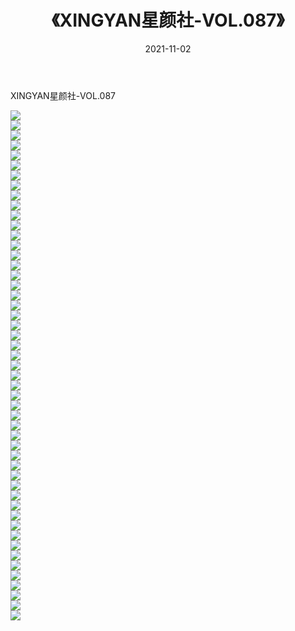 ﻿---
layout: post
title:  《XINGYAN星颜社-VOL.087》
date:   2021-11-02
img: http://img.660000.xyz/Sharelink/网络美图/2021/XINGYAN星颜社-VOL.087/000.jpg
categories: [美女, 清纯, 唯美]
---

XINGYAN星颜社-VOL.087

  ![](http://img.660000.xyz/Sharelink/网络美图/2021/XINGYAN星颜社-VOL.087/001.jpg) <br> ![](http://img.660000.xyz/Sharelink/网络美图/2021/XINGYAN星颜社-VOL.087/002.jpg) <br> ![](http://img.660000.xyz/Sharelink/网络美图/2021/XINGYAN星颜社-VOL.087/003.jpg) <br> ![](http://img.660000.xyz/Sharelink/网络美图/2021/XINGYAN星颜社-VOL.087/004.jpg) <br> ![](http://img.660000.xyz/Sharelink/网络美图/2021/XINGYAN星颜社-VOL.087/005.jpg) <br> ![](http://img.660000.xyz/Sharelink/网络美图/2021/XINGYAN星颜社-VOL.087/006.jpg) <br> ![](http://img.660000.xyz/Sharelink/网络美图/2021/XINGYAN星颜社-VOL.087/007.jpg) <br> ![](http://img.660000.xyz/Sharelink/网络美图/2021/XINGYAN星颜社-VOL.087/008.jpg) <br> ![](http://img.660000.xyz/Sharelink/网络美图/2021/XINGYAN星颜社-VOL.087/009.jpg) <br> ![](http://img.660000.xyz/Sharelink/网络美图/2021/XINGYAN星颜社-VOL.087/010.jpg) <br> ![](http://img.660000.xyz/Sharelink/网络美图/2021/XINGYAN星颜社-VOL.087/011.jpg) <br> ![](http://img.660000.xyz/Sharelink/网络美图/2021/XINGYAN星颜社-VOL.087/012.jpg) <br> ![](http://img.660000.xyz/Sharelink/网络美图/2021/XINGYAN星颜社-VOL.087/013.jpg) <br> ![](http://img.660000.xyz/Sharelink/网络美图/2021/XINGYAN星颜社-VOL.087/014.jpg) <br> ![](http://img.660000.xyz/Sharelink/网络美图/2021/XINGYAN星颜社-VOL.087/015.jpg) <br> ![](http://img.660000.xyz/Sharelink/网络美图/2021/XINGYAN星颜社-VOL.087/016.jpg) <br> ![](http://img.660000.xyz/Sharelink/网络美图/2021/XINGYAN星颜社-VOL.087/017.jpg) <br> ![](http://img.660000.xyz/Sharelink/网络美图/2021/XINGYAN星颜社-VOL.087/018.jpg) <br> ![](http://img.660000.xyz/Sharelink/网络美图/2021/XINGYAN星颜社-VOL.087/019.jpg) <br> ![](http://img.660000.xyz/Sharelink/网络美图/2021/XINGYAN星颜社-VOL.087/020.jpg) <br> ![](http://img.660000.xyz/Sharelink/网络美图/2021/XINGYAN星颜社-VOL.087/021.jpg) <br> ![](http://img.660000.xyz/Sharelink/网络美图/2021/XINGYAN星颜社-VOL.087/022.jpg) <br> ![](http://img.660000.xyz/Sharelink/网络美图/2021/XINGYAN星颜社-VOL.087/023.jpg) <br> ![](http://img.660000.xyz/Sharelink/网络美图/2021/XINGYAN星颜社-VOL.087/024.jpg) <br> ![](http://img.660000.xyz/Sharelink/网络美图/2021/XINGYAN星颜社-VOL.087/025.jpg) <br> ![](http://img.660000.xyz/Sharelink/网络美图/2021/XINGYAN星颜社-VOL.087/026.jpg) <br> ![](http://img.660000.xyz/Sharelink/网络美图/2021/XINGYAN星颜社-VOL.087/027.jpg) <br> ![](http://img.660000.xyz/Sharelink/网络美图/2021/XINGYAN星颜社-VOL.087/028.jpg) <br> ![](http://img.660000.xyz/Sharelink/网络美图/2021/XINGYAN星颜社-VOL.087/029.jpg) <br> ![](http://img.660000.xyz/Sharelink/网络美图/2021/XINGYAN星颜社-VOL.087/030.jpg) <br> ![](http://img.660000.xyz/Sharelink/网络美图/2021/XINGYAN星颜社-VOL.087/031.jpg) <br> ![](http://img.660000.xyz/Sharelink/网络美图/2021/XINGYAN星颜社-VOL.087/032.jpg) <br> ![](http://img.660000.xyz/Sharelink/网络美图/2021/XINGYAN星颜社-VOL.087/033.jpg) <br> ![](http://img.660000.xyz/Sharelink/网络美图/2021/XINGYAN星颜社-VOL.087/034.jpg) <br> ![](http://img.660000.xyz/Sharelink/网络美图/2021/XINGYAN星颜社-VOL.087/035.jpg) <br> ![](http://img.660000.xyz/Sharelink/网络美图/2021/XINGYAN星颜社-VOL.087/036.jpg) <br> ![](http://img.660000.xyz/Sharelink/网络美图/2021/XINGYAN星颜社-VOL.087/037.jpg) <br> ![](http://img.660000.xyz/Sharelink/网络美图/2021/XINGYAN星颜社-VOL.087/038.jpg) <br> ![](http://img.660000.xyz/Sharelink/网络美图/2021/XINGYAN星颜社-VOL.087/039.jpg) <br> ![](http://img.660000.xyz/Sharelink/网络美图/2021/XINGYAN星颜社-VOL.087/040.jpg) <br> ![](http://img.660000.xyz/Sharelink/网络美图/2021/XINGYAN星颜社-VOL.087/041.jpg) <br> ![](http://img.660000.xyz/Sharelink/网络美图/2021/XINGYAN星颜社-VOL.087/042.jpg) <br> ![](http://img.660000.xyz/Sharelink/网络美图/2021/XINGYAN星颜社-VOL.087/043.jpg) <br> ![](http://img.660000.xyz/Sharelink/网络美图/2021/XINGYAN星颜社-VOL.087/044.jpg) <br> ![](http://img.660000.xyz/Sharelink/网络美图/2021/XINGYAN星颜社-VOL.087/045.jpg) <br> ![](http://img.660000.xyz/Sharelink/网络美图/2021/XINGYAN星颜社-VOL.087/046.jpg) <br> ![](http://img.660000.xyz/Sharelink/网络美图/2021/XINGYAN星颜社-VOL.087/047.jpg) <br> ![](http://img.660000.xyz/Sharelink/网络美图/2021/XINGYAN星颜社-VOL.087/048.jpg) <br> ![](http://img.660000.xyz/Sharelink/网络美图/2021/XINGYAN星颜社-VOL.087/049.jpg) <br> ![](http://img.660000.xyz/Sharelink/网络美图/2021/XINGYAN星颜社-VOL.087/050.jpg) <br> ![](http://img.660000.xyz/Sharelink/网络美图/2021/XINGYAN星颜社-VOL.087/051.jpg) <br>